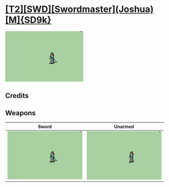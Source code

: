 # [\[T2\]\[SWD\]\[Swordmaster\]\(Joshua\)\[M\]{SD9k}](./)

<img src="./1.%20Sword/Sword_000.png" alt="[T2][SWD][Swordmaster](Joshua)[M]{SD9k} standing" />

## Credits



## Weapons


|Sword |Unarmed |
|  :---: | :---: |
| <img alt="Sword animation" src="./1.%20Sword/Sword.gif" /> | <img alt="Unarmed animation" src="./8.%20Unarmed/Unarmed.gif" /> |
